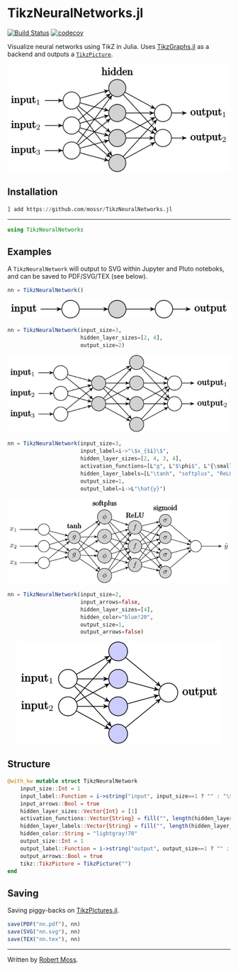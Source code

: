 # TikzNeuralNetworks.jl

[![Build Status](https://travis-ci.com/mossr/TikzNeuralNetworks.jl.svg?branch=master)](https://travis-ci.com/mossr/TikzNeuralNetworks.jl) [![codecov](https://codecov.io/github/mossr/TikzNeuralNetworks.jl/coverage.svg?branch=master)](https://codecov.io/gh/mossr/TikzNeuralNetworks.jl)

Visualize neural networks using TikZ in Julia. Uses [TikzGraphs.jl](https://github.com/JuliaTeX/TikzGraphs.jl) as a backend and outputs a [`TikzPicture`](https://github.com/JuliaTeX/TikzPictures.jl).

<p align="center"><img src="./img/standard.svg"></p>

## Installation
```julia
] add https://github.com/mossr/TikzNeuralNetworks.jl
```
---
```julia
using TikzNeuralNetworks
```

## Examples

A `TikzNeuralNetwork` will output to SVG within Jupyter and Pluto noteboks, and can be saved to PDF/SVG/TEX (see below).

```julia
nn = TikzNeuralNetwork()
```
<p align="center"><img src="./img/default.svg"></p>


```julia
nn = TikzNeuralNetwork(input_size=3,
                       hidden_layer_sizes=[2, 4],
                       output_size=2)
```
<p align="center"><img src="./img/two_layer.svg"></p>


```julia
nn = TikzNeuralNetwork(input_size=3,
                       input_label=i->"\$x_{$i}\$",
                       hidden_layer_sizes=[2, 4, 3, 4],
                       activation_functions=[L"g", L"$\phi$", L"{\small $f$}", L"\sigma"],
                       hidden_layer_labels=[L"\tanh", "softplus", "ReLU", "sigmoid"],
                       output_size=1,
                       output_label=i->L"\hat{y}")
```
<p align="center"><img src="./img/deep.svg"></p>


```julia
nn = TikzNeuralNetwork(input_size=2,
                       input_arrows=false,
                       hidden_layer_sizes=[4],
                       hidden_color="blue!20",
                       output_size=1,
                       output_arrows=false)
```
<p align="center"><img src="./img/hidden_color.svg"></p>

## Structure

```julia
@with_kw mutable struct TikzNeuralNetwork
    input_size::Int = 1
    input_label::Function = i->string("input", input_size==1 ? "" : "\$_{$i}\$")
    input_arrows::Bool = true
    hidden_layer_sizes::Vector{Int} = [1]
    activation_functions::Vector{String} = fill("", length(hidden_layer_sizes))
    hidden_layer_labels::Vector{String} = fill("", length(hidden_layer_sizes))
    hidden_color::String = "lightgray!70"
    output_size::Int = 1
    output_label::Function = i->string("output", output_size==1 ? "" : "\$_{$i}\$")
    output_arrows::Bool = true
    tikz::TikzPicture = TikzPicture("")
end
```

## Saving
Saving piggy-backs on [TikzPictures.jl](https://github.com/JuliaTeX/TikzPictures.jl).

```julia
save(PDF("nn.pdf"), nn)
save(SVG("nn.svg"), nn)
save(TEX("nn.tex"), nn)
```

---
Written by [Robert Moss](https://github.com/mossr).